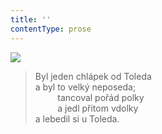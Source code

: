 ```yaml
---
title: ''
contentType: prose
---
```


![](../Images/029.jpg)

> Byl jeden chlápek od Toleda  
> a byl to velký neposeda;  
>          tancoval pořád polky  
>          a jedl přitom vdolky  
> a lebedil si u Toleda.
